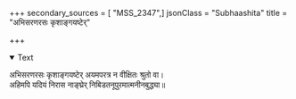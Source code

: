 +++
secondary_sources = [ "MSS_2347",]
jsonClass = "Subhaashita"
title = "अभिसरणरसः कृशाङ्गयष्टेर्"

+++

<details open><summary>Text</summary>

अभिसरणरसः कृशाङ्गयष्टेर् अयमपरत्र न वीक्षितः श्रुतो वा।  
अहिमपि यदियं निरास नाङ्घ्रेर् निबिडतनूपुरमात्मनीनबुद्ध्या॥
</details>
